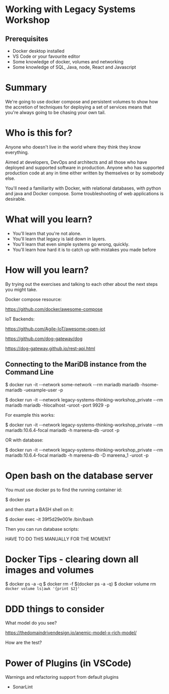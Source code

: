 # Working with Legacy Systems Workshop


## Prerequisites

- Docker desktop installed
- VS Code or your favourite editor
- Some knowledge of docker, volumes and networking
- Some knowledge of SQL, Java, node, React and Javascript


# Summary

We're going to use docker compose and persistent volumes to show how the accretion of techniques for deploying a set of services means that you're always going to be chasing your own tail.

# Who is this for?

Anyone who doesn't live in the world where they think they know everything.

Aimed at developers, DevOps and architects and all those who have deployed and supported software in production. Anyone who has supported production code at any in time either written by themselves or by somebody else.

You'll need a familiarity with Docker, with relational databases, with python and java and Docker compose. Some troubleshooting of web applications is desirable.


# What will you learn?

- You'll learn that you're not alone.
- You'll learn that legacy is laid down in layers.
- You'll learn that even simple systems go wrong, quickly.
- You'll learn how hard it is to catch up with mistakes you made before

# How will you learn?

By trying out the exercises and talking to each other about the next steps you might take.





Docker compose resource:

https://github.com/docker/awesome-compose


IoT Backends:

https://github.com/Agile-IoT/awesome-open-iot



https://github.com/dog-gateway/dog


https://dog-gateway.github.io/rest-api.html


## Connecting to the MariDB instance from the Command Line

$ docker run -it --network some-network --rm mariadb mariadb -hsome-mariadb -uexample-user -p

$ docker run -it --network legacy-systems-thinking-workshop_private --rm mariadb mariadb -hlocalhost -uroot -port 9929 -p

For example this works:

$ docker run -it --network legacy-systems-thinking-workshop_private --rm mariadb:10.6.4-focal mariadb -h mareena-db -uroot -p

OR with database:

$ docker run -it --network legacy-systems-thinking-workshop_private --rm mariadb:10.6.4-focal mariadb -h mareena-db -D mareena_1 -uroot -p


# Open bash on the database server

You must use docker ps to find the running container id:

$ docker ps

and then start a BASH shell on it:

$ docker exec -it 39f5d29e001e /bin/bash

Then you can run database scripts:

HAVE TO DO THIS MANUALLY FOR THE MOMENT

# Docker Tips - clearing down all images and volumes

$ docker ps -a -q
$ docker rm -f $(docker ps -a -q)
$ docker volume rm `docker volume ls|awk '{print $2}'`


# DDD things to consider

What model do you see?

https://thedomaindrivendesign.io/anemic-model-x-rich-model/

How are the test?


# Power of Plugins (in VSCode)

Warnings and refactoring support from default plugins

- SonarLint

